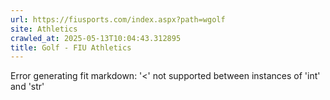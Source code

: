 ```yaml
---
url: https://fiusports.com/index.aspx?path=wgolf
site: Athletics
crawled_at: 2025-05-13T10:04:43.312895
title: Golf - FIU Athletics
---
```


Error generating fit markdown: '<' not supported between instances of 'int' and 'str'